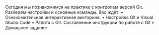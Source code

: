 Сегодня мы познакомимся на практике с контролем версий Git. Разберём настройки и основные команды.
Вас ждёт:
• Ознакомительная интерактивная викторина.
• Настройка Git и Visual Studio Code
• Работа с Git. Составление инструкции по работе с Git
• Домашнее задание